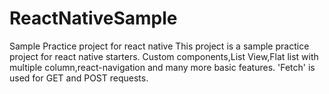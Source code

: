 # ReactNativeSample
Sample Practice project for react native
This project is a sample practice project for react native starters. Custom components,List View,Flat list with multiple column,react-navigation and many more basic features.
'Fetch' is used for GET and POST requests. 
